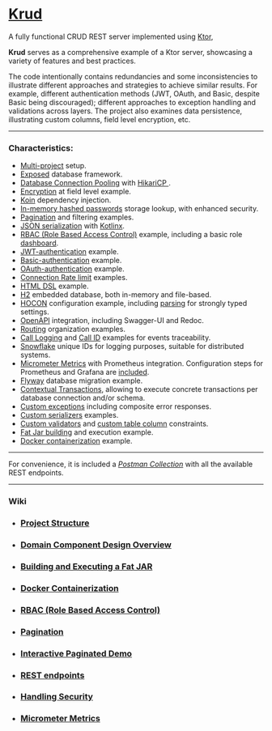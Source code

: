 # [Krud](https://github.com/perracodex/Krud)

A fully functional CRUD REST server implemented using [Ktor](https://ktor.io/),

**Krud** serves as a comprehensive example of a Ktor server, showcasing a variety of features and best practices.

The code intentionally contains redundancies and some inconsistencies to illustrate different approaches and strategies to achieve
similar results. For example, different authentication methods (JWT, OAuth, and Basic, despite Basic being discouraged);
different approaches to exception handling and validations across layers. The project also examines data persistence,
illustrating custom columns, field level encryption, etc.

---

### Characteristics:

* [Multi-project](.wiki/01.project-structure.md) setup.
* [Exposed](https://github.com/JetBrains/Exposed) database framework.
* [Database Connection Pooling](krud-core/database/src/main/kotlin/krud/database/service/DatabasePooling.kt) with [HikariCP ](https://github.com/brettwooldridge/HikariCP).
* [Encryption](krud-core/database/src/main/kotlin/krud/database/schema/employment/EmploymentTable.kt) at field level example.
* [Koin](./krud-server/src/main/kotlin/krud/server/plugins/Koin.kt) dependency injection.
* [In-memory hashed passwords](./krud-core/access/src/main/kotlin/krud/access/credential/CredentialService.kt) storage lookup, with enhanced security.
* [Pagination](https://github.com/perracodex/exposed-pagination) and filtering examples.
* [JSON serialization](https://ktor.io/docs/serialization.html) with [Kotlinx](https://github.com/Kotlin/kotlinx.serialization/blob/master/docs/serialization-guide.md).
* [RBAC (Role Based Access Control)](./krud-core/access/src/main/kotlin/krud/access/domain/rbac) example, including a basic role [dashboard](./krud-core/access/src/main/kotlin/krud/access/domain/rbac/view).
* [JWT-authentication](./krud-core/access/src/main/kotlin/krud/access/plugins/AuthJwt.kt) example.
* [Basic-authentication](./krud-core/access/src/main/kotlin/krud/access/plugins/AuthBasic.kt) example.
* [OAuth-authentication](./krud-core/access/src/main/kotlin/krud/access/plugins/AuthOAuth.kt) example.
* [Connection Rate limit](krud-core/base/src/main/kotlin/krud/base/plugins/RateLimits.kt) examples.
* [HTML DSL](https://ktor.io/docs/server-html-dsl.html) example.
* [H2](https://github.com/h2database/h2database) embedded database, both in-memory and file-based.
* [HOCON](krud-core/base/src/main/resources/config) configuration example, including [parsing](krud-core/base/src/main/kotlin/krud/base/settings) for strongly typed settings.
* [OpenAPI](./krud-core/base/src/main/kotlin/krud/base/plugins/ApiSchema.kt) integration, including Swagger-UI and Redoc.
* [Routing](./krud-server/src/main/kotlin/krud/server/plugins/Routes.kt) organization examples.
* [Call Logging](https://ktor.io/docs/server-call-logging.html) and [Call ID](https://ktor.io/docs/server-call-id.html) examples for events traceability.
* [Snowflake](krud-core/base/src/main/kotlin/krud/base/security/snowflake) unique IDs for logging purposes, suitable for distributed systems.
* [Micrometer Metrics](krud-core/base/src/main/kotlin/krud/base/plugins/MicrometerMetrics.kt) with Prometheus integration. Configuration steps for Prometheus and Grafana are [included](.wiki/10.micrometer-metrics.md).
* [Flyway](https://github.com/flyway/flyway) database migration example.
* [Contextual Transactions](krud-core/database/src/main/kotlin/krud/database/util/Transaction.kt), allowing to execute concrete transactions per database connection and/or schema.
* [Custom exceptions](krud-core/base/src/main/kotlin/krud/base/error) including composite error responses.
* [Custom serializers](krud-core/base/src/main/kotlin/krud/base/serializer) examples.
* [Custom validators](krud-core/base/src/main/kotlin/krud/base/error/validator) and [custom table column](krud-core/database/src/main/kotlin/krud/database/column) constraints.
* [Fat Jar building](.wiki/03.fat-jar) and execution example.
* [Docker containerization](.wiki/04.docker) example.

---

For convenience, it is included a *[Postman Collection](./.postman/krud.postman_collection.json)* with all the available REST endpoints.

---

### Wiki

* ### [Project Structure](./.wiki/01.project-structure.md)

* ### [Domain Component Design Overview](./.wiki/02.domain-component-design.md)

* ### [Building and Executing a Fat JAR](./.wiki/03.fat-jar.md)

* ### [Docker Containerization](./.wiki/04.docker.md)

* ### [RBAC (Role Based Access Control)](./.wiki/05.rbac.md)

* ### [Pagination](./.wiki/06.pagination.md)

* ### [Interactive Paginated Demo](./.wiki/07.demo.md)

* ### [REST endpoints](./.wiki/08.rest.md)

* ### [Handling Security](./.wiki/09.security.md)

* ### [Micrometer Metrics](./.wiki/10.micrometer-metrics.md)

